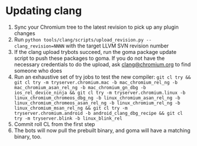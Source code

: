 # Updating clang

1.  Sync your Chromium tree to the latest revision to pick up any plugin
    changes
1.  Run `python tools/clang/scripts/upload_revision.py --clang_revision=NNNN`
    with the target LLVM SVN revision number
1.  If the clang upload trybots succeed, run the goma package update script to
    push these packages to goma. If you do not have the necessary credentials to
    do the upload, ask clang@chromium.org to find someone who does
1.  Run an exhaustive set of try jobs to test the new compiler: `git cl try &&
    git cl try -m tryserver.chromium.mac -b mac_chromium_rel_ng -b
    mac_chromium_asan_rel_ng -b mac_chromium_gn_dbg -b ios_rel_device_ninja &&
    git cl try -m tryserver.chromium.linux -b linux_chromium_chromeos_dbg_ng
    -b linux_chromium_asan_rel_ng -b linux_chromium_chromeos_asan_rel_ng
    -b linux_chromium_rel_ng -b linux_chromium_msan_rel_ng &&
    git cl try -m tryserver.chromium.android -b android_clang_dbg_recipe &&
    git cl try -m tryserver.blink -b linux_blink_rel`
1.  Commit roll CL from the first step
1.  The bots will now pull the prebuilt binary, and goma will have a matching
    binary, too.
